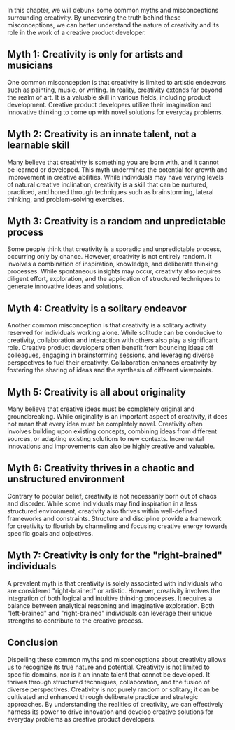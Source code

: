 
In this chapter, we will debunk some common myths and misconceptions surrounding creativity. By uncovering the truth behind these misconceptions, we can better understand the nature of creativity and its role in the work of a creative product developer.

## Myth 1: Creativity is only for artists and musicians

One common misconception is that creativity is limited to artistic endeavors such as painting, music, or writing. In reality, creativity extends far beyond the realm of art. It is a valuable skill in various fields, including product development. Creative product developers utilize their imagination and innovative thinking to come up with novel solutions for everyday problems.

## Myth 2: Creativity is an innate talent, not a learnable skill

Many believe that creativity is something you are born with, and it cannot be learned or developed. This myth undermines the potential for growth and improvement in creative abilities. While individuals may have varying levels of natural creative inclination, creativity is a skill that can be nurtured, practiced, and honed through techniques such as brainstorming, lateral thinking, and problem-solving exercises.

## Myth 3: Creativity is a random and unpredictable process

Some people think that creativity is a sporadic and unpredictable process, occurring only by chance. However, creativity is not entirely random. It involves a combination of inspiration, knowledge, and deliberate thinking processes. While spontaneous insights may occur, creativity also requires diligent effort, exploration, and the application of structured techniques to generate innovative ideas and solutions.

## Myth 4: Creativity is a solitary endeavor

Another common misconception is that creativity is a solitary activity reserved for individuals working alone. While solitude can be conducive to creativity, collaboration and interaction with others also play a significant role. Creative product developers often benefit from bouncing ideas off colleagues, engaging in brainstorming sessions, and leveraging diverse perspectives to fuel their creativity. Collaboration enhances creativity by fostering the sharing of ideas and the synthesis of different viewpoints.

## Myth 5: Creativity is all about originality

Many believe that creative ideas must be completely original and groundbreaking. While originality is an important aspect of creativity, it does not mean that every idea must be completely novel. Creativity often involves building upon existing concepts, combining ideas from different sources, or adapting existing solutions to new contexts. Incremental innovations and improvements can also be highly creative and valuable.

## Myth 6: Creativity thrives in a chaotic and unstructured environment

Contrary to popular belief, creativity is not necessarily born out of chaos and disorder. While some individuals may find inspiration in a less structured environment, creativity also thrives within well-defined frameworks and constraints. Structure and discipline provide a framework for creativity to flourish by channeling and focusing creative energy towards specific goals and objectives.

## Myth 7: Creativity is only for the "right-brained" individuals

A prevalent myth is that creativity is solely associated with individuals who are considered "right-brained" or artistic. However, creativity involves the integration of both logical and intuitive thinking processes. It requires a balance between analytical reasoning and imaginative exploration. Both "left-brained" and "right-brained" individuals can leverage their unique strengths to contribute to the creative process.

## Conclusion

Dispelling these common myths and misconceptions about creativity allows us to recognize its true nature and potential. Creativity is not limited to specific domains, nor is it an innate talent that cannot be developed. It thrives through structured techniques, collaboration, and the fusion of diverse perspectives. Creativity is not purely random or solitary; it can be cultivated and enhanced through deliberate practice and strategic approaches. By understanding the realities of creativity, we can effectively harness its power to drive innovation and develop creative solutions for everyday problems as creative product developers.
